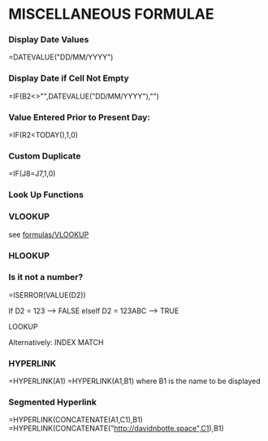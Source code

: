 # MISCELLANEOUS FORMULAE

### Display Date Values

=DATEVALUE("DD/MM/YYYY")

### Display Date if Cell Not Empty

=IF(B2<>"",DATEVALUE("DD/MM/YYYY"),"")

### Value Entered Prior to Present Day:

=IF(R2<TODAY(),1,0)

### Custom Duplicate

=IF(J8=J7,1,0)

### Look Up Functions

### VLOOKUP

see [formulas/VLOOKUP](https://github.com/DNBotte/mynotes/edit/master/msOffice/excel/formulas/VLOOKUP.md)

### HLOOKUP

### Is it not a number?

=ISERROR(VALUE(D2))

If D2 = 123 --> FALSE
elseIf D2 = 123ABC --> TRUE

LOOKUP

Alternatively: INDEX MATCH

### HYPERLINK

=HYPERLINK(A1)
=HYPERLINK(A1,B1) where B1 is the name to be displayed

### Segmented Hyperlink

=HYPERLINK(CONCATENATE(A1,C1),B1)
=HYPERLINK(CONCATENATE("http://davidnbotte.space",C1),B1)
